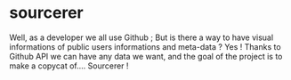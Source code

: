# sourcerer
Well, as a developer we all use Github ; But is there a way to have visual informations of public users informations and meta-data ? Yes ! Thanks to Github API we can have any data we want, and the goal of the project is to make a copycat of.... Sourcerer !
